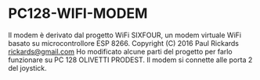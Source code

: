 # PC128-WIFI-MODEM
Il modem è derivato dal progetto WiFi SIXFOUR, un modem virtuale WiFi basato su microcontrollore ESP 8266.
   Copyright (C) 2016 Paul Rickards <rickards@gmail.com>
Ho modificato alcune parti del progetto per farlo funzionare su PC 128 OLIVETTI PRODEST.
Il modem si connette alle porta 2 del joystick.
